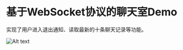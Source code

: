 <h1>基于WebSocket协议的聊天室Demo</h1>
<p>实现了用户进入退出通知、读取最新的十条聊天记录等功能。</p>

![Alt text](https://github.com/zhuyst/ChatRoom/tree/master/Screenshots/1.png)
